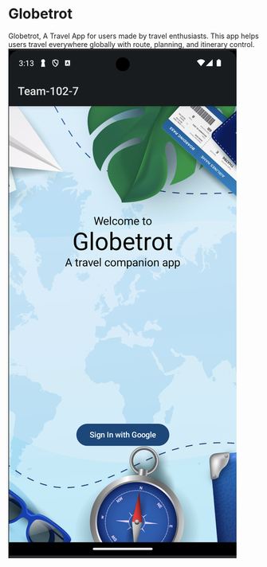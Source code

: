 # Globetrot
Globetrot, A Travel App for users made by travel enthusiasts. This app helps users travel everywhere globally with route, planning, and itinerary control. 
![alt text](https://github.com/harmonios/Globetrot/blob/main/team-102-7-main/images/Thumbnail.png)

